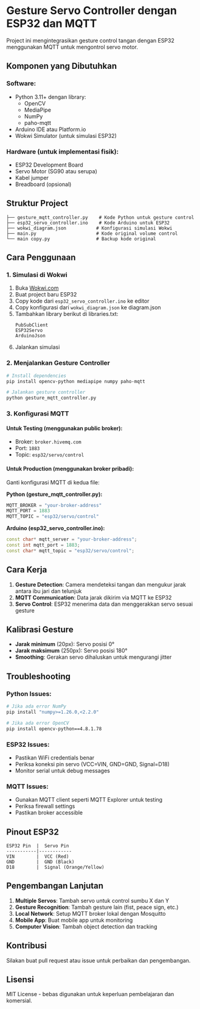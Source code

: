 # Gesture Servo Controller dengan ESP32 dan MQTT

Project ini mengintegrasikan gesture control tangan dengan ESP32 menggunakan MQTT untuk mengontrol servo motor.

## Komponen yang Dibutuhkan

### Software:
- Python 3.11+ dengan library:
  - OpenCV
  - MediaPipe
  - NumPy
  - paho-mqtt
- Arduino IDE atau Platform.io
- Wokwi Simulator (untuk simulasi ESP32)

### Hardware (untuk implementasi fisik):
- ESP32 Development Board
- Servo Motor (SG90 atau serupa)
- Kabel jumper
- Breadboard (opsional)

## Struktur Project

```
├── gesture_mqtt_controller.py    # Kode Python untuk gesture control
├── esp32_servo_controller.ino    # Kode Arduino untuk ESP32
├── wokwi_diagram.json           # Konfigurasi simulasi Wokwi
├── main.py                      # Kode original volume control
└── main copy.py                 # Backup kode original
```

## Cara Penggunaan

### 1. Simulasi di Wokwi

1. Buka [Wokwi.com](https://wokwi.com)
2. Buat project baru ESP32
3. Copy kode dari `esp32_servo_controller.ino` ke editor
4. Copy konfigurasi dari `wokwi_diagram.json` ke diagram.json
5. Tambahkan library berikut di libraries.txt:
   ```
   PubSubClient
   ESP32Servo
   ArduinoJson
   ```
6. Jalankan simulasi

### 2. Menjalankan Gesture Controller

```bash
# Install dependencies
pip install opencv-python mediapipe numpy paho-mqtt

# Jalankan gesture controller
python gesture_mqtt_controller.py
```

### 3. Konfigurasi MQTT

#### Untuk Testing (menggunakan public broker):
- Broker: `broker.hivemq.com`
- Port: `1883`
- Topic: `esp32/servo/control`

#### Untuk Production (menggunakan broker pribadi):
Ganti konfigurasi MQTT di kedua file:

**Python (gesture_mqtt_controller.py):**
```python
MQTT_BROKER = "your-broker-address"
MQTT_PORT = 1883
MQTT_TOPIC = "esp32/servo/control"
```

**Arduino (esp32_servo_controller.ino):**
```cpp
const char* mqtt_server = "your-broker-address";
const int mqtt_port = 1883;
const char* mqtt_topic = "esp32/servo/control";
```

## Cara Kerja

1. **Gesture Detection**: Camera mendeteksi tangan dan mengukur jarak antara ibu jari dan telunjuk
2. **MQTT Communication**: Data jarak dikirim via MQTT ke ESP32
3. **Servo Control**: ESP32 menerima data dan menggerakkan servo sesuai gesture

## Kalibrasi Gesture

- **Jarak minimum** (20px): Servo posisi 0°
- **Jarak maksimum** (250px): Servo posisi 180°
- **Smoothing**: Gerakan servo dihaluskan untuk mengurangi jitter

## Troubleshooting

### Python Issues:
```bash
# Jika ada error NumPy
pip install "numpy>=1.26.0,<2.2.0"

# Jika ada error OpenCV
pip install opencv-python==4.8.1.78
```

### ESP32 Issues:
- Pastikan WiFi credentials benar
- Periksa koneksi pin servo (VCC=VIN, GND=GND, Signal=D18)
- Monitor serial untuk debug messages

### MQTT Issues:
- Gunakan MQTT client seperti MQTT Explorer untuk testing
- Periksa firewall settings
- Pastikan broker accessible

## Pinout ESP32

```
ESP32 Pin  |  Servo Pin
-----------|------------
VIN        |  VCC (Red)
GND        |  GND (Black)
D18        |  Signal (Orange/Yellow)
```

## Pengembangan Lanjutan

1. **Multiple Servos**: Tambah servo untuk control sumbu X dan Y
2. **Gesture Recognition**: Tambah gesture lain (fist, peace sign, etc.)
3. **Local Network**: Setup MQTT broker lokal dengan Mosquitto
4. **Mobile App**: Buat mobile app untuk monitoring
5. **Computer Vision**: Tambah object detection dan tracking

## Kontribusi

Silakan buat pull request atau issue untuk perbaikan dan pengembangan.

## Lisensi

MIT License - bebas digunakan untuk keperluan pembelajaran dan komersial.
